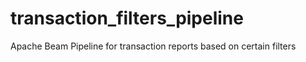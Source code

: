 # transaction_filters_pipeline
Apache Beam Pipeline for transaction reports based on certain filters
